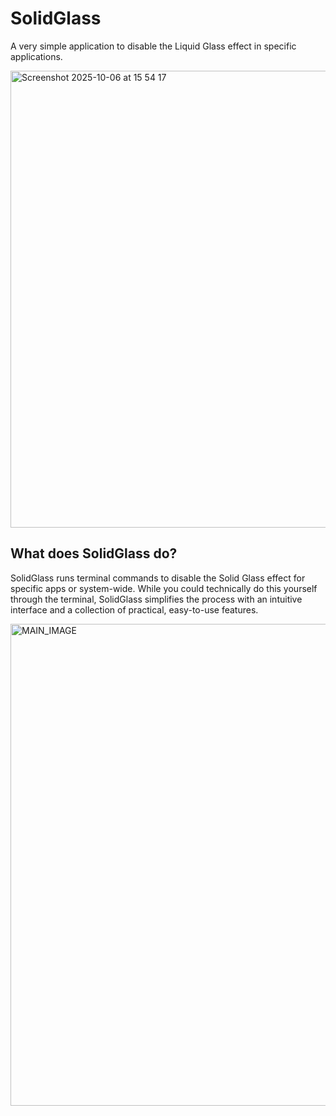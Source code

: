 # SolidGlass

A very simple application to disable the Liquid Glass effect in specific applications.

<img width="1012" height="731" alt="Screenshot 2025-10-06 at 15 54 17" src="https://github.com/user-attachments/assets/81c6002c-3a90-4ec2-a27c-bf24a6f3a856" />

## What does SolidGlass do?

SolidGlass runs terminal commands to disable the Solid Glass effect for specific apps or system-wide.
While you could technically do this yourself through the terminal, SolidGlass simplifies the process with an intuitive interface and a collection of practical, easy-to-use features.

<img width="948" height="771" alt="MAIN_IMAGE" src="https://github.com/user-attachments/assets/2997fa84-cfdf-4f54-a9ee-d302d5308819" />
